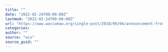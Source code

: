 ```yaml
---
title: ""
date: "2022-02-24T00:00:00Z"
lastmod: "2022-02-24T00:00:00Z"
url: "https://www.waccamaw.org/single-post/2018/09/04/announcement-from-bg-chair-glenn-c"
categories:
author: ""
source: "wix"
source_guid: ""
---
```




